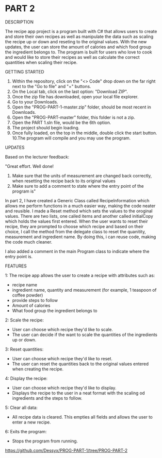
# PART 2

DESCRIPTION

The recipe app project is a program built with C# that allows users to create and store their own recipes
as well as manipulate the data such as scaling the recipe up or down and reseting to the original values. 
With the new updates, the user can store the amount of calories and which food group the ingredient belongs to.
The program is built for users who love to cook and would like to store their recipes as well as calculate 
the correct quantities when scaling their recipe. 

GETTING STARTED

1. Within the repository, click on the "<> Code" drop down on the far right 
   next to the "Go to file" and "+" buttons.
2. On the Local tab, click on the last option: "Download ZIP".
3. Once the zip file has downloaded, open your local file explorer.
4. Go to your Downloads.
5. Open the "PROG-PART-1-master.zip" folder, should be most recent in Downloads.
6. Open the "PROG-PART-master" folder, this folder is not a zip.
7. Open the PART 1.sln file, would be the 6th option.
8. The project should begin loading.
9. Once fully loaded, on the top in the middle, double click the start button.
10.The program will compile and you may use the program. 


UPDATES

Based on the lecturer feedback:

"Great effort. Well done! 
1. Make sure that the units of measurement are changed back correctly, when resetting the recipe back to its original values
2. Make sure to add a comment to state where the entry point of the program is"

In part 2, I have created a Generic Class called RecipeInformation which allows me perform functions in a much easier way, 
making the code neater and reusible. I made a Reset method which sets the values to the oroginal values. 
There are two lists, one called items and another called initialCopy which holds the values first entered.
When the user wants to reset their recipe, they are prompted to choose which recipe and based on their choice,
I call the method from the delegate class to reset the quanitity, measurement and ingredient name. 
By doing this, i can reuse code, making the code much cleaner. 

I also added a comment in the main Program class to indicate where the entry point is.


FEATURES

1: The recipe app allows the user to create a recipe with attributes such as:
- recipe name
- ingredient name, quantity and measurement (for example, 1 teaspoon of coffee powder)
- provide steps to follow
- Amount of calories
- What food group the ingredient belongs to

2: Scale the recipe:
- User can choose which recipe they'd like to scale.
- The user can decide if the want to scale the quantities of the ingredients up or down.

3: Reset quantities:
- User can choose which recipe they'd like to reset.
- The user can reset the quantities back to the original values entered when creating 
  the recipe.

4: Display the recipe:
- User can choose which recipe they'd like to display.
- Displays the recipe to the user in a neat format with the scaling od ingredients and 
  the steps to follow.

5: Clear all data:
- All recipe data is cleared. This empties all fields and allows the user to enter a new
  recipe.

6: Exits the program:
- Stops the program from running.


https://github.com/Dessyx/PROG-PART-1/tree/PROG-PART-2



